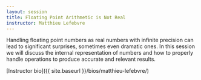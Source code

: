 ```yaml
---
layout: session
title: Floating Point Arithmetic is Not Real
instructor: Matthieu Lefebvre
---
```




Handling floating point numbers as real numbers with infinite precision can lead to significant surprises, sometimes even dramatic ones.
In this session we will discuss the internal representation of numbers and how to properly handle operations to produce accurate and relevant results.


[Instructor bio]({{ site.baseurl }}/bios/matthieu-lefebvre/)
